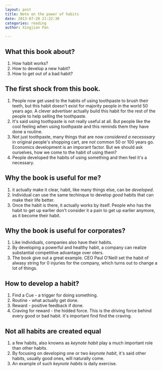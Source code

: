 ```yaml
---
layout: post
title: Note on the power of habits
date: 2013-07-20 21:22:30
categories: reading
author: Xingjian Pan

---
```

## What this book about?
1. How habit works?
2. How to develop a new habit?
3. How to get out of a bad habit?



## The first shock from this book.

1. People now get used to the habits of using toothpaste to brush their teeth, but this habit doesn't exist for majority people in the world 50 years ago. A clever advertiser actually build this habit for the rest of the people to help selling the toothpaste.
2. It's said using toothpaste is not really useful at all. But people like the cool feeling when using toothpaste and this reminds them they have done a routine.
2. Not just toothpaste, many things that are now _considered a necesssary_ in original people's shopping cart, are _not_ common 50 or 100 years go.  Economics development is an imporant factor. But we should ask ourselves, how we come to the habit of using them? 
3. People developed the habits of using something and then feel it's a necessary. 


## Why the book is useful for me?
1. it actually make it clear, habit, like many things else, can be _developed_. 
2. Individual can use the same techinque to develop _good_ habits that can make their life better.
3. Once the habit is there, it actually works by itself. People who has the habit to get up earlier don't consider it a pain to get up earlier anymore, as it become their habit.


## Why the book is useful for corporates?
1. Like individuals, companies also have their habits.
2. By developing a powerful and healthy habit, a company can realize substantial competitive advantage over oters.
3. The book give out a great example. CEO Paul O'Neill set the habit of alwasy string for 0 injuries for the company, which turns out to change a lot of things.



## How to develop a habit?
1.  Find a Cue - a trigger for doing something.
2.  Routine - what actually get done.
3.  Reward - positive feedback if done.
4.  Craving for reward - the hidded force. This is the driving force behind every good or bad habit. it's important find find the craving.


## Not all habits are created equal
1. a few habits, also knowns as _keynote habit_ play a much important role than other habits.
2. By focusing on developing one or two _keynote habit_, it's said other habits, usually good ones, will naturally come.
3. An example of such _keynote habits_ is daily exercise.

